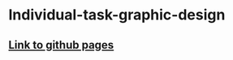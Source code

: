 # Individual-task-graphic-design

## [Link to github pages](https://saraekman.github.io/Individual-task-graphic-design/)